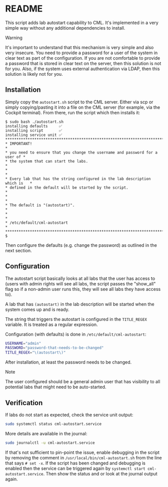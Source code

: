 # README

This script adds lab autostart capability to CML.  It's implemented in a very simple way without any additional dependencies to install. 

> [!WARNING]
>
> It's important to understand that this mechanism is very simple and also very insecure. You need to provide a password for a user of the system in clear text as part of the configuration. If you are not comfortable to provide a password that is stored in clear text on the server, then this solution is not for you. Also, if the system uses external authentication via LDAP, then this solution is likely not for you.

## Installation

Simply copy the `autostart.sh` script to the CML server. Either via scp or simply copying/pasting it into a file on the CML server (for example, via the Cockpit terminal). From there, run the script which then installs it:

```plain
$ sudo bash ./autostart.sh
installing defaults     ✅
installing script       ✅
installing service unit ✅
******************************************************************************
* IMPORTANT!                                                                 *
* you need to ensure that you change the username and password for a user of *
* the system that can start the labs.                                        *
*                                                                            *
* Every lab that has the string configured in the lab description which is   *
* defined in the default will be started by the script.                      *
*                                                                            *
* The default is "(autostart)".                                              *
*                                                                            *
* /etc/default/cml-autostart                                                 *
******************************************************************************
$
```

Then configure the defaults (e.g. change the password) as outlined in the next section.

## Configuration

The autostart script basically looks at all labs that the user has access to (users with admin rights will see all labs, the script passes the "show_all" flag so if a non-admin user runs this, they will see all labs they have access to).

A lab that has `(autostart)` in the lab description will be started when the system comes up and is ready.

The string that triggers the autostart is configured in the `TITLE_REGEX` variable. It is treated as a regular expression.

Configuration (with defaults) is done in `/etc/default/cml-autostart`:

```bash
USERNAME="admin"
PASSWORD="password-that-needs-to-be-changed"
TITLE_REGEX="\(autostart\)"
```

After installation, at least the password needs to be changed.

> [!NOTE]
>
> The user configured should be a general admin user that has visibility to all potential labs that might need to be auto-started.

## Verification

If labs do not start as expected, check the service unit output:

```bash
sudo systemctl status cml-autostart.service
```

More details are available in the journal:

```bash
sudo journalctl -u cml-autostart.service
```

If that's not sufficient to pin-point the issue, enable debugging in the script by removing the comment in `/usr/local/bin/cml-autostart.sh` from the line that says `# set -x`.  If the script has been changed and debugging is enabled then the service can be triggered again by `systemctl start cml-autostart.service`. Then show the status and or look at the journal output again.